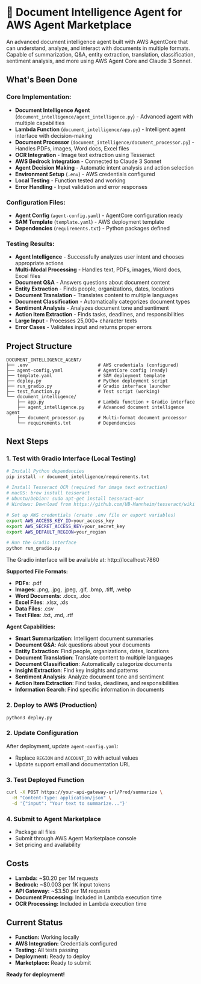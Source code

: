 # 🤖 Document Intelligence Agent for AWS Agent Marketplace

An advanced document intelligence agent built with AWS AgentCore that can understand, analyze, and interact with documents in multiple formats. Capable of summarization, Q&A, entity extraction, translation, classification, sentiment analysis, and more using AWS Agent Core and Claude 3 Sonnet.

## What's Been Done

### **Core Implementation:**
- **Document Intelligence Agent** (`document_intelligence/agent_intelligence.py`) - Advanced agent with multiple capabilities
- **Lambda Function** (`document_intelligence/app.py`) - Intelligent agent interface with decision-making
- **Document Processor** (`document_intelligence/document_processor.py`) - Handles PDFs, images, Word docs, Excel files
- **OCR Integration** - Image text extraction using Tesseract
- **AWS Bedrock Integration** - Connected to Claude 3 Sonnet
- **Agent Decision Making** - Automatic intent analysis and action selection
- **Environment Setup** (`.env`) - AWS credentials configured
- **Local Testing** - Function tested and working
- **Error Handling** - Input validation and error responses

### **Configuration Files:**
- **Agent Config** (`agent-config.yaml`) - AgentCore configuration ready
- **SAM Template** (`template.yaml`) - AWS deployment template
- **Dependencies** (`requirements.txt`) - Python packages defined

### **Testing Results:**
- **Agent Intelligence** - Successfully analyzes user intent and chooses appropriate actions
- **Multi-Modal Processing** - Handles text, PDFs, images, Word docs, Excel files
- **Document Q&A** - Answers questions about document content
- **Entity Extraction** - Finds people, organizations, dates, locations
- **Document Translation** - Translates content to multiple languages
- **Document Classification** - Automatically categorizes document types
- **Sentiment Analysis** - Analyzes document tone and sentiment
- **Action Item Extraction** - Finds tasks, deadlines, and responsibilities
- **Large Input** - Processes 25,000+ character texts
- **Error Cases** - Validates input and returns proper errors

## Project Structure

```
DOCUMENT_INTELLIGENCE_AGENT/
├── .env                          # AWS credentials (configured)
├── agent-config.yaml             # AgentCore config (ready)
├── template.yaml                 # SAM deployment template
├── deploy.py                     # Python deployment script
├── run_gradio.py                 # Gradio interface launcher
├── test_function.py              # Test script (working)
└── document_intelligence/
    ├── app.py                    # Lambda function + Gradio interface
    ├── agent_intelligence.py     # Advanced document intelligence agent
    ├── document_processor.py     # Multi-format document processor
    └── requirements.txt          # Dependencies
```

## Next Steps

### **1. Test with Gradio Interface (Local Testing)**
```bash
# Install Python dependencies
pip install -r document_intelligence/requirements.txt

# Install Tesseract OCR (required for image text extraction)
# macOS: brew install tesseract
# Ubuntu/Debian: sudo apt-get install tesseract-ocr
# Windows: Download from https://github.com/UB-Mannheim/tesseract/wiki

# Set up AWS credentials (create .env file or export variables)
export AWS_ACCESS_KEY_ID=your_access_key
export AWS_SECRET_ACCESS_KEY=your_secret_key
export AWS_DEFAULT_REGION=your_region

# Run the Gradio interface
python run_gradio.py
```

The Gradio interface will be available at: http://localhost:7860

**Supported File Formats:**
- **PDFs**: .pdf
- **Images**: .png, .jpg, .jpeg, .gif, .bmp, .tiff, .webp
- **Word Documents**: .docx, .doc
- **Excel Files**: .xlsx, .xls
- **Data Files**: .csv
- **Text Files**: .txt, .md, .rtf

**Agent Capabilities:**
- **Smart Summarization**: Intelligent document summaries
- **Document Q&A**: Ask questions about your documents
- **Entity Extraction**: Find people, organizations, dates, locations
- **Document Translation**: Translate content to multiple languages
- **Document Classification**: Automatically categorize documents
- **Insight Extraction**: Find key insights and patterns
- **Sentiment Analysis**: Analyze document tone and sentiment
- **Action Item Extraction**: Find tasks, deadlines, and responsibilities
- **Information Search**: Find specific information in documents

### **2. Deploy to AWS (Production)**
```bash
python3 deploy.py
```

### **2. Update Configuration**
After deployment, update `agent-config.yaml`:
- Replace `REGION` and `ACCOUNT_ID` with actual values
- Update support email and documentation URL

### **3. Test Deployed Function**
```bash
curl -X POST https://your-api-gateway-url/Prod/summarize \
  -H "Content-Type: application/json" \
  -d '{"input": "Your text to summarize..."}'
```

### **4. Submit to Agent Marketplace**
- Package all files
- Submit through AWS Agent Marketplace console
- Set pricing and availability

## Costs
- **Lambda:** ~$0.20 per 1M requests
- **Bedrock:** ~$0.003 per 1K input tokens
- **API Gateway:** ~$3.50 per 1M requests
- **Document Processing:** Included in Lambda execution time
- **OCR Processing:** Included in Lambda execution time

## Current Status
- **Function:** Working locally
- **AWS Integration:** Credentials configured
- **Testing:** All tests passing
- **Deployment:** Ready to deploy
- **Marketplace:** Ready to submit

**Ready for deployment!** 